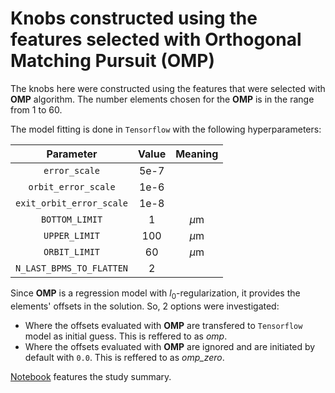 # Knobs constructed using the features selected with Orthogonal Matching Pursuit (OMP)

The knobs here were constructed using the features that were selected with **OMP** algorithm. The number elements chosen for the **OMP** is in the range from 1 to 60.

The model fitting is done in `Tensorflow` with the following hyperparameters:

|       **Parameter**      | **Value** | **Meaning** |
|:------------------------:|:---------:|:-----------:|
|       `error_scale`      |    5e-7   |             |
|    `orbit_error_scale`   |    1e-6   |             |
| `exit_orbit_error_scale` |    1e-8   |             |
|      `BOTTOM_LIMIT`      |     1     |    $\mu$m   |
|       `UPPER_LIMIT`      |    100    |    $\mu$m   |
|       `ORBIT_LIMIT`      |     60    |    $\mu$m   |
| `N_LAST_BPMS_TO_FLATTEN` |     2     |             |

Since **OMP** is a regression model with $l_0$-regularization, it provides the elements' offsets in the solution. So, 2 options were investigated:
- Where the offsets evaluated with **OMP** are transfered to `Tensorflow` model as initial guess. This is reffered to as *omp*.
- Where the offsets evaluated with **OMP** are ignored and are initiated by default with `0.0`. This is reffered to as *omp_zero*.

[Notebook](Knobs_omp_construction.ipynb) features the study summary.
